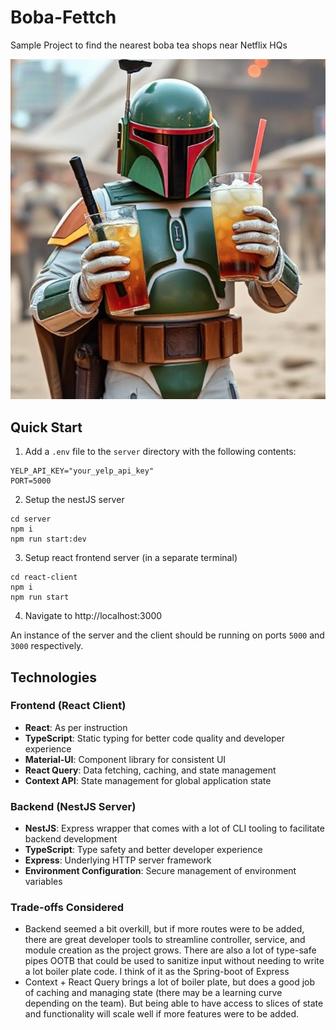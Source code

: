 # Boba-Fettch

Sample Project to find the nearest boba tea shops near Netflix HQs

![image](/react-client/public/images/logo.png)

## Quick Start

1. Add a `.env` file to the `server` directory with the following contents:

```
YELP_API_KEY="your_yelp_api_key"
PORT=5000
```

2. Setup the nestJS server

```
cd server
npm i
npm run start:dev
```


3. Setup react frontend server (in a separate terminal)

```
cd react-client
npm i
npm run start
```

4. Navigate to http://localhost:3000

An instance of the server and the client should be running on ports `5000` and `3000` respectively.

## Technologies

### Frontend (React Client)

- **React**: As per instruction
- **TypeScript**: Static typing for better code quality and developer experience
- **Material-UI**: Component library for consistent UI
- **React Query**: Data fetching, caching, and state management
- **Context API**: State management for global application state

### Backend (NestJS Server)

- **NestJS**: Express wrapper that comes with a lot of CLI tooling to facilitate backend development
- **TypeScript**: Type safety and better developer experience
- **Express**: Underlying HTTP server framework
- **Environment Configuration**: Secure management of environment variables

### Trade-offs Considered

- Backend seemed a bit overkill, but if more routes were to be added, there are great developer tools to streamline controller, service, and module creation as the project grows. There are also a lot of type-safe pipes OOTB that could be used to sanitize input without needing to write a lot boiler plate code. I think of it as the Spring-boot of Express
- Context + React Query brings a lot of boiler plate, but does a good job of caching and managing state (there may be a learning curve depending on the team). But being able to have access to slices of state and functionality will scale well if more features were to be added.
